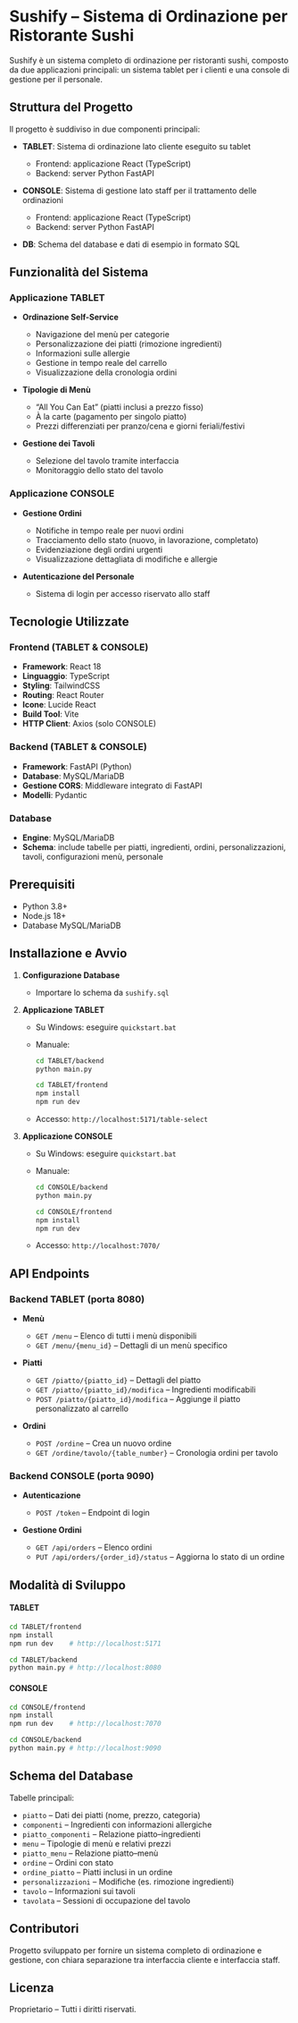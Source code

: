 # Sushify – Sistema di Ordinazione per Ristorante Sushi

Sushify è un sistema completo di ordinazione per ristoranti sushi, composto da due applicazioni principali: un sistema tablet per i clienti e una console di gestione per il personale.

## Struttura del Progetto

Il progetto è suddiviso in due componenti principali:

* **TABLET**: Sistema di ordinazione lato cliente eseguito su tablet

  * Frontend: applicazione React (TypeScript)
  * Backend: server Python FastAPI
* **CONSOLE**: Sistema di gestione lato staff per il trattamento delle ordinazioni

  * Frontend: applicazione React (TypeScript)
  * Backend: server Python FastAPI
* **DB**: Schema del database e dati di esempio in formato SQL

## Funzionalità del Sistema

### Applicazione TABLET

* **Ordinazione Self-Service**

  * Navigazione del menù per categorie
  * Personalizzazione dei piatti (rimozione ingredienti)
  * Informazioni sulle allergie
  * Gestione in tempo reale del carrello
  * Visualizzazione della cronologia ordini

* **Tipologie di Menù**

  * “All You Can Eat” (piatti inclusi a prezzo fisso)
  * À la carte (pagamento per singolo piatto)
  * Prezzi differenziati per pranzo/cena e giorni feriali/festivi

* **Gestione dei Tavoli**

  * Selezione del tavolo tramite interfaccia
  * Monitoraggio dello stato del tavolo

### Applicazione CONSOLE

* **Gestione Ordini**

  * Notifiche in tempo reale per nuovi ordini
  * Tracciamento dello stato (nuovo, in lavorazione, completato)
  * Evidenziazione degli ordini urgenti
  * Visualizzazione dettagliata di modifiche e allergie

* **Autenticazione del Personale**

  * Sistema di login per accesso riservato allo staff

## Tecnologie Utilizzate

### Frontend (TABLET & CONSOLE)

* **Framework**: React 18
* **Linguaggio**: TypeScript
* **Styling**: TailwindCSS
* **Routing**: React Router
* **Icone**: Lucide React
* **Build Tool**: Vite
* **HTTP Client**: Axios (solo CONSOLE)

### Backend (TABLET & CONSOLE)

* **Framework**: FastAPI (Python)
* **Database**: MySQL/MariaDB
* **Gestione CORS**: Middleware integrato di FastAPI
* **Modelli**: Pydantic

### Database

* **Engine**: MySQL/MariaDB
* **Schema**: include tabelle per piatti, ingredienti, ordini, personalizzazioni, tavoli, configurazioni menù, personale

## Prerequisiti

* Python 3.8+
* Node.js 18+
* Database MySQL/MariaDB

## Installazione e Avvio

1. **Configurazione Database**

   * Importare lo schema da `sushify.sql`

2. **Applicazione TABLET**

   * Su Windows: eseguire `quickstart.bat`
   * Manuale:

     ```bash
     cd TABLET/backend
     python main.py

     cd TABLET/frontend
     npm install
     npm run dev
     ```
   * Accesso: `http://localhost:5171/table-select`

3. **Applicazione CONSOLE**

   * Su Windows: eseguire `quickstart.bat`
   * Manuale:

     ```bash
     cd CONSOLE/backend
     python main.py

     cd CONSOLE/frontend
     npm install
     npm run dev
     ```
   * Accesso: `http://localhost:7070/`

## API Endpoints

### Backend TABLET (porta 8080)

* **Menù**

  * `GET /menu` – Elenco di tutti i menù disponibili
  * `GET /menu/{menu_id}` – Dettagli di un menù specifico

* **Piatti**

  * `GET /piatto/{piatto_id}` – Dettagli del piatto
  * `GET /piatto/{piatto_id}/modifica` – Ingredienti modificabili
  * `POST /piatto/{piatto_id}/modifica` – Aggiunge il piatto personalizzato al carrello

* **Ordini**

  * `POST /ordine` – Crea un nuovo ordine
  * `GET /ordine/tavolo/{table_number}` – Cronologia ordini per tavolo

### Backend CONSOLE (porta 9090)

* **Autenticazione**

  * `POST /token` – Endpoint di login

* **Gestione Ordini**

  * `GET /api/orders` – Elenco ordini
  * `PUT /api/orders/{order_id}/status` – Aggiorna lo stato di un ordine

## Modalità di Sviluppo

#### TABLET

```bash
cd TABLET/frontend
npm install
npm run dev    # http://localhost:5171

cd TABLET/backend
python main.py # http://localhost:8080
```

#### CONSOLE

```bash
cd CONSOLE/frontend
npm install
npm run dev    # http://localhost:7070

cd CONSOLE/backend
python main.py # http://localhost:9090
```

## Schema del Database

Tabelle principali:

* `piatto` – Dati dei piatti (nome, prezzo, categoria)
* `componenti` – Ingredienti con informazioni allergiche
* `piatto_componenti` – Relazione piatto–ingredienti
* `menu` – Tipologie di menù e relativi prezzi
* `piatto_menu` – Relazione piatto–menù
* `ordine` – Ordini con stato
* `ordine_piatto` – Piatti inclusi in un ordine
* `personalizzazioni` – Modifiche (es. rimozione ingredienti)
* `tavolo` – Informazioni sui tavoli
* `tavolata` – Sessioni di occupazione del tavolo

## Contributori

Progetto sviluppato per fornire un sistema completo di ordinazione e gestione, con chiara separazione tra interfaccia cliente e interfaccia staff.

## Licenza

Proprietario – Tutti i diritti riservati.
